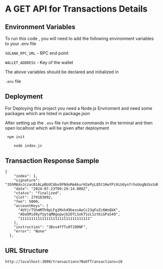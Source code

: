 
# A GET API for Transactions Details 




## Environment Variables

To run this code , you will need to add the following environment variables to your .env file

`SOLANA_RPC_URL` - RPC end point

`WALLET_ADDRESS` - Key of the wallet 

The above variables should be declared and initialized in 

`.env` file





## Deployment


For Deploying this project you need a Node.js Enviroment and
need some packages which are listed in package.json 



After setting up the `.env` file run these commands in the terminal and then open localhost which will be given after deployment

```bash
 npm init
```

```bash
    node index.js
```




## Transaction Response Sample

```
{
    "index": 1,
    "signature": "3ShMAXvJczacB1ALpBUdCAbx9FNdoMeAkurH2ePyLQ5t1HwYPi9iUdyn7rhoUogNzbsSdKkJWAZ16kbGSWWJfQTB",
    "date": "2024-07-23T09:29:14.000Z",
    "status": "finalized",
    "slot": 279183092,
    "fee": 5000,
    "accountKeys": [
      "4UYjrT5hmMTh9pLFg1Mxh49besnAeCc23qFoZc6WnQkK",
      "ADaUMid9yfUytqMBgopwjb2DTLSokTSzL1zt6iGPaS49",
      "11111111111111111111111111111111"
    ],
    "instruction": "3Bxs4ffTu9T19DNF",
    "error": "None"
  },
```


## URL Structure 

```
http://localhost:3000/transactions?NoOfTransactions=10

```